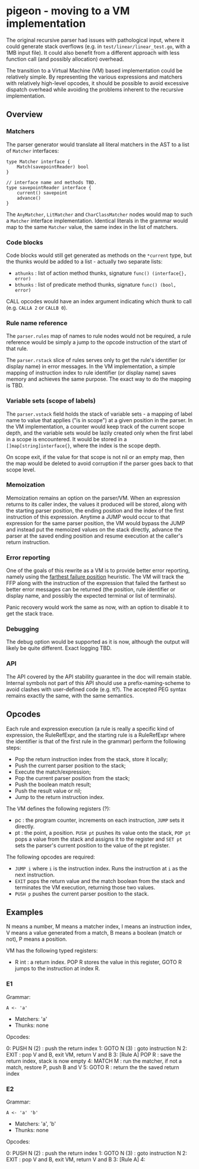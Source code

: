# pigeon - moving to a VM implementation

The original recursive parser had issues with pathological input, where it could generate stack overflows (e.g. in `test/linear/linear_test.go`, with a 1MB input file). It could also benefit from a different approach with less function call (and possibly allocation) overhead.

The transition to a Virtual Machine (VM) based implementation could be relatively simple. By representing the various expressions and matchers with relatively high-level opcodes, it should be possible to avoid excessive dispatch overhead while avoiding the problems inherent to the recursive implementation.

## Overview

### Matchers

The parser generator would translate all literal matchers in the AST to a list of `Matcher` interfaces:

```
type Matcher interface {
    Match(savepointReader) bool
}

// interface name and methods TBD.
type savepointReader interface {
    current() savepoint
    advance()
}
```

The `AnyMatcher`, `LitMatcher` and `CharClassMatcher` nodes would map to such a `Matcher` interface implementation. Identical literals in the grammar would map to the same `Matcher` value, the same index in the list of matchers.

### Code blocks

Code blocks would still get generated as methods on the `*current` type, but the thunks would be added to a list - actually two separate lists:

* `athunks` : list of action method thunks, signature `func() (interface{}, error)`
* `bthunks` : list of predicate method thunks, signature `func() (bool, error)`

CALL opcodes would have an index argument indicating which thunk to call (e.g. `CALLA 2` or `CALLB 0`).

### Rule name reference

The `parser.rules` map of names to rule nodes would not be required, a rule reference would be simply a jump to the opcode instruction of the start of that rule.

The `parser.rstack` slice of rules serves only to get the rule's identifier (or display name) in error messages. In the VM implementation, a simple mapping of instruction index to rule identifier (or display name) saves memory and achieves the same purpose. The exact way to do the mapping is TBD.

### Variable sets (scope of labels)

The `parser.vstack` field holds the stack of variable sets - a mapping of label name to value that applies ("is in scope") at a given position in the parser. In the VM implementation, a counter would keep track of the current scope depth, and the variable sets would be lazily created only when the first label in a scope is encountered. It would be stored in a `[]map[string]interface{}`, where the index is the scope depth.

On scope exit, if the value for that scope is not nil or an empty map, then the map would be deleted to avoid corruption if the parser goes back to that scope level.

### Memoization

Memoization remains an option on the parser/VM. When an expression returns to its caller index, the values it produced will be stored, along with the starting parser position, the ending position and the index of the first instruction of this expression. Anytime a JUMP would occur to that expression for the same parser position, the VM would bypass the JUMP and instead put the memoized values on the stack directly, advance the parser at the saved ending position and resume execution at the caller's return instruction.

### Error reporting

One of the goals of this rewrite as a VM is to provide better error reporting, namely using the [farthest failure position][ffp] heuristic. The VM will track the FFP along with the instruction of the expression that failed the farthest so better error messages can be returned (the position, rule identifier or display name, and possibly the expected terminal or list of terminals).

Panic recovery would work the same as now, with an option to disable it to get the stack trace.

### Debugging

The debug option would be supported as it is now, although the output will likely be quite different. Exact logging TBD.

### API

The API covered by the API stability guarantee in the doc will remain stable. Internal symbols not part of this API should use a prefix-naming-scheme to avoid clashes with user-defined code (e.g. π?). The accepted PEG syntax remains exactly the same, with the same semantics.

## Opcodes

Each rule and expression execution (a rule is really a specific kind of expression, the RuleRefExpr, and the starting rule is a RuleRefExpr where the identifier is that of the first rule in the grammar) perform the following steps:

* Pop the return instruction index from the stack, store it locally;
* Push the current parser position to the stack;
* Execute the match/expression;
* Pop the current parser position from the stack;
* Push the boolean match result;
* Push the result value or nil;
* Jump to the return instruction index.

The VM defines the following registers (?):

* pc : the program counter, increments on each instruction, `JUMP` sets it directly.
* pt : the point, a position. `PUSH pt` pushes its value onto the stack, `POP pt` pops a value from the stack and assigns it to the register and `SET pt` sets the parser's current position to the value of the pt register.

The following opcodes are required:

* `JUMP i` where `i` is the instruction index. Runs the instruction at `i` as the next instruction.
* `EXIT` pops the return value and the match boolean from the stack and terminates the VM execution, returning those two values.
* `PUSH p` pushes the current parser position to the stack.


## Examples

N means a number, M means a matcher index, I means an instruction index, V means a value generated from a match, B means a boolean (match or not), P means a position.

VM has the following typed registers:

* R int : a return index. POP R stores the value in this register, GOTO R jumps to the instruction at index R.

### E1

Grammar:

```
A <- 'a'
```

* Matchers: 'a'
* Thunks: none

Opcodes:

0: PUSH N (2) : push the return index
1: GOTO N (3) : goto instruction N
2: EXIT : pop V and B, exit VM, return V and B
3: [Rule A] POP R : save the return index, stack is now empty
4:          MATCH M : run the matcher, if not a match, restore P, push B and V
5:          GOTO R : return the the saved return index

### E2

Grammar:

```
A <- 'a' 'b'
```

* Matchers: 'a', 'b'
* Thunks: none

Opcodes:

0: PUSH N (2) : push the return index
1: GOTO N (3) : goto instruction N
2: EXIT : pop V and B, exit VM, return V and B
3: [Rule A] 
4:          


[ffp]: http://arxiv.org/abs/1405.6646

